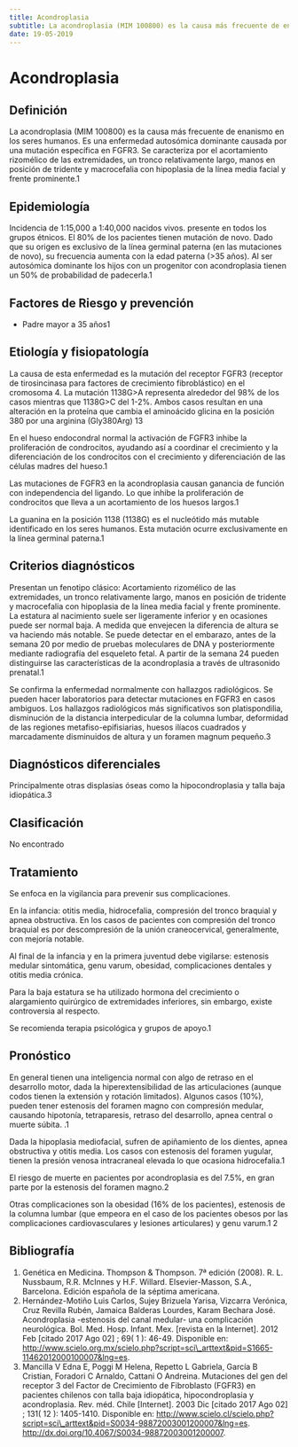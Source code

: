 ```yaml
---
title: Acondroplasia
subtitle: La acondroplasia (MIM 100800) es la causa más frecuente de enanismo en los seres humanos...
date: 19-05-2019
---
```


# Acondroplasia

Definición
----------

La acondroplasia (MIM 100800) es la causa más frecuente de enanismo en
los seres humanos. Es una enfermedad autosómica dominante causada por
una mutación específica en FGFR3. Se caracteriza por el acortamiento
rizomélico de las extremidades, un tronco relativamente largo, manos en
posición de tridente y macrocefalia con hipoplasia de la línea media
facial y frente prominente.<span class="cita">1</span>

Epidemiología
-------------

Incidencia de 1:15,000 a 1:40,000 nacidos vivos. presente en todos los
grupos étnicos. El 80% de los pacientes tienen mutación de novo. Dado
que su origen es exclusivo de la línea germinal paterna (en las
mutaciones de novo), su frecuencia aumenta con la edad paterna (&gt;35
años). Al ser autosómica dominante los hijos con un progenitor con
acondroplasia tienen un 50% de probabilidad de padecerla.<span
class="cita">1</span>

Factores de Riesgo y prevención
-------------------------------

-   Padre mayor a 35 años<span class="cita">1</span>

Etiología y fisiopatología
--------------------------

La causa de esta enfermedad es la mutación del receptor FGFR3 (receptor
de tirosincinasa para factores de crecimiento fibroblástico) en el
cromosoma 4. La mutación 1138G&gt;A representa alrededor del 98% de los
casos mientras que 1138G&gt;C del 1-2%. Ambos casos resultan en una
alteración en la proteína que cambia el aminoácido glicina en la
posición 380 por una arginina (Gly380Arg) <span
class="cita">1</span><span class="cita">3</span>

En el hueso endocondral normal la activación de FGFR3 inhibe la
proliferación de condrocitos, ayudando así a coordinar el crecimiento y
la diferenciación de los condrocitos con el crecimiento y diferenciación
de las células madres del hueso.<span class="cita">1</span>

Las mutaciones de FGFR3 en la acondroplasia causan ganancia de función
con independencia del ligando. Lo que inhibe la proliferación de
condrocitos que lleva a un acortamiento de los huesos largos.<span
class="cita">1</span>

La guanina en la posición 1138 (1138G) es el nucleótido más mutable
identificado en los seres humanos. Esta mutación ocurre exclusivamente
en la línea germinal paterna.<span class="cita">1</span>

Criterios diagnósticos
----------------------

Presentan un fenotipo clásico: Acortamiento rizomélico de las
extremidades, un tronco relativamente largo, manos en posición de
tridente y macrocefalia con hipoplasia de la línea media facial y frente
prominente. La estatura al nacimiento suele ser ligeramente inferior y
en ocasiones puede ser normal baja. A medida que envejecen la diferencia
de altura se va haciendo más notable. Se puede detectar en el embarazo,
antes de la semana 20 por medio de pruebas moleculares de DNA y
posteriormente mediante radiografía del esqueleto fetal. A partir de la
semana 24 pueden distinguirse las características de la acondroplasia a
través de ultrasonido prenatal.<span class="cita">1</span>

Se confirma la enfermedad normalmente con hallazgos radiológicos. Se
pueden hacer laboratorios para detectar mutaciones en FGFR3 en casos
ambiguos. Los hallazgos radiológicos más significativos son
platispondilia, disminución de la distancia interpedicular de la columna
lumbar, deformidad de las regiones metafiso-epifisiarias, huesos ilíacos
cuadrados y marcadamente disminuidos de altura y un foramen magnum
pequeño.<span class="cita">3</span>

Diagnósticos diferenciales
--------------------------

Principalmente otras displasias óseas como la hipocondroplasia y talla
baja idiopática.<span class="cita">3</span>

Clasificación
-------------

No encontrado

Tratamiento
-----------

Se enfoca en la vigilancia para prevenir sus complicaciones.

En la infancia: otitis media, hidrocefalia, compresión del tronco
braquial y apnea obstructiva. En los casos de pacientes con compresión
del tronco braquial es por descompresión de la unión craneocervical,
generalmente, con mejoría notable.

Al final de la infancia y en la primera juventud debe vigilarse:
estenosis medular sintomática, genu varum, obesidad, complicaciones
dentales y otitis media crónica.

Para la baja estatura se ha utilizado hormona del crecimiento o
alargamiento quirúrgico de extremidades inferiores, sin embargo, existe
controversia al respecto.

Se recomienda terapia psicológica y grupos de apoyo.<span
class="cita">1</span>

Pronóstico
----------

En general tienen una inteligencia normal con algo de retraso en el
desarrollo motor, dada la hiperextensibilidad de las articulaciones
(aunque codos tienen la extensión y rotación limitados). Algunos casos
(10%), pueden tener estenosis del foramen magno con compresión medular,
causando hipotonía, tetraparesis, retraso del desarrollo, apnea central
o muerte súbita. .<span class="cita">1</span>

Dada la hipoplasia mediofacial, sufren de apiñamiento de los dientes,
apnea obstructiva y otitis media. Los casos con estenosis del foramen
yugular, tienen la presión venosa intracraneal elevada lo que ocasiona
hidrocefalia.<span class="cita">1</span>

El riesgo de muerte en pacientes por acondroplasia es del 7.5%, en gran
parte por la estenosis del foramen magno.<span class="cita">2</span>

Otras complicaciones son la obesidad (16% de los pacientes), estenosis
de la columna lumbar (que empeora en el caso de los pacientes obesos por
las complicaciones cardiovasculares y lesiones articulares) y genu
varum.<span class="cita">1</span> <span class="cita">2</span>

## Bibliografía

1.  Genética en Medicina. Thompson & Thompson. 7ª edición (2008). R. L.
    Nussbaum, R.R. McInnes y H.F. Willard. Elsevier-Masson,
    S.A., Barcelona. Edición española de la séptima americana.
2.  Hernández-Motiño Luis Carlos, Sujey Brizuela Yarisa, Vizcarra
    Verónica, Cruz Revilla Rubén, Jamaica Balderas Lourdes, Karam
    Bechara José. Acondroplasia -estenosis del canal medular- una
    complicación neurológica. Bol. Med. Hosp. Infant. Mex. \[revista en
    la Internet\]. 2012 Feb \[citado 2017 Ago 02\] ; 69( 1 ): 46-49.
    Disponible
    en: http://www.scielo.org.mx/scielo.php?script=sci\_arttext&pid=S1665-11462012000100007&lng=es.
3.  Mancilla V Edna E, Poggi M Helena, Repetto L Gabriela, García B
    Cristian, Foradori C Arnaldo, Cattani O Andreina. Mutaciones del gen
    del receptor 3 del Factor de Crecimiento de Fibroblasto (FGFR3) en
    pacientes chilenos con talla baja idiopática, hipocondroplasia
    y acondroplasia. Rev. méd. Chile \[Internet\]. 2003 Dic \[citado
    2017 Ago 02\] ; 131( 12 ): 1405-1410. Disponible
    en: http://www.scielo.cl/scielo.php?script=sci\_arttext&pid=S0034-98872003001200007&lng=es.
    http://dx.doi.org/10.4067/S0034-98872003001200007.

